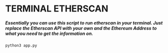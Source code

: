 # TERMINAL ETHERSCAN
##### Essentially you can use this script to run etherscan in your terminal. Just replace the Etherscan API with your own and the Ethereum Address to what you need to get the information on. 

```
python3 app.py
```
